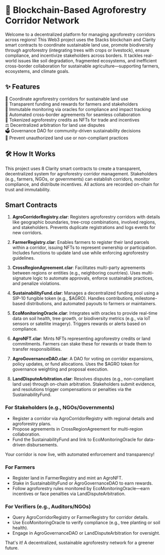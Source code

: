 # 🌱 Blockchain-Based Agroforestry Corridor Network

Welcome to a decentralized platform for managing agroforestry corridors across regions! This Web3 project uses the Stacks blockchain and Clarity smart contracts to coordinate sustainable land use, promote biodiversity through agroforestry (integrating trees with crops or livestock), ensure compliance, and incentivize stakeholders across borders. It tackles real-world issues like soil degradation, fragmented ecosystems, and inefficient cross-border collaboration for sustainable agriculture—supporting farmers, ecosystems, and climate goals.

## ✨ Features

🌳 Coordinate agroforestry corridors for sustainable land use  
💸 Transparent funding and rewards for farmers and stakeholders  
📡 Immutable monitoring via oracles for compliance and impact tracking  
🤝 Automated cross-border agreements for seamless collaboration  
🎨 Tokenized agroforestry credits as NFTs for trade and incentives  
⚖️ Decentralized arbitration for land use disputes  
🗳️ Governance DAO for community-driven sustainability decisions  
🚫 Prevent unauthorized land use or non-compliant practices  

## 🛠 How It Works

This project uses 8 Clarity smart contracts to create a transparent, decentralized system for agroforestry corridor management. Stakeholders (e.g., farmers, NGOs, or governments) can establish corridors, monitor compliance, and distribute incentives. All actions are recorded on-chain for trust and immutability.

## Smart Contracts

1. **AgroCorridorRegistry.clar**: Registers agroforestry corridors with details like geographic boundaries, tree-crop combinations, involved regions, and stakeholders. Prevents duplicate registrations and logs events for new corridors.

2. **FarmerRegistry.clar**: Enables farmers to register their land parcels within a corridor, issuing NFTs to represent ownership or participation. Includes functions to update land use while enforcing agroforestry guidelines.

3. **CrossRegionAgreement.clar**: Facilitates multi-party agreements between regions or entities (e.g., neighboring countries). Uses multi-signature logic to automate approvals, enforce sustainable practices, and penalize violations.

4. **SustainabilityFund.clar**: Manages a decentralized funding pool using a SIP-10 fungible token (e.g., $AGRO). Handles contributions, milestone-based distributions, and automated payouts to farmers or maintainers.

5. **EcoMonitoringOracle.clar**: Integrates with oracles to provide real-time data on soil health, tree growth, or biodiversity metrics (e.g., via IoT sensors or satellite imagery). Triggers rewards or alerts based on compliance.

6. **AgroNFT.clar**: Mints NFTs representing agroforestry credits or land commitments. Farmers can stake these for rewards or trade them to transfer responsibilities.

7. **AgroGovernanceDAO.clar**: A DAO for voting on corridor expansions, policy updates, or fund allocations. Uses the $AGRO token for governance weighting and proposal execution.

8. **LandDisputeArbitration.clar**: Resolves disputes (e.g., non-compliant land use) through on-chain arbitration. Stakeholders submit evidence, and resolutions trigger compensations or penalties via the SustainabilityFund.

### For Stakeholders (e.g., NGOs/Governments)

- Register a corridor via AgroCorridorRegistry with regional details and agroforestry plans.  
- Propose agreements in CrossRegionAgreement for multi-region collaboration.  
- Fund the SustainabilityFund and link to EcoMonitoringOracle for data-driven disbursements.  

Your corridor is now live, with automated enforcement and transparency!

### For Farmers

- Register land in FarmerRegistry and mint an AgroNFT.  
- Stake in SustainabilityFund or AgroGovernanceDAO to earn rewards.  
- Follow agroforestry rules monitored by EcoMonitoringOracle—earn incentives or face penalties via LandDisputeArbitration.

### For Verifiers (e.g., Auditors/NGOs)

- Query AgroCorridorRegistry or FarmerRegistry for corridor details.  
- Use EcoMonitoringOracle to verify compliance (e.g., tree planting or soil health).  
- Engage in AgroGovernanceDAO or LandDisputeArbitration for oversight.

That's it! A decentralized, sustainable agroforestry network for a greener future.

